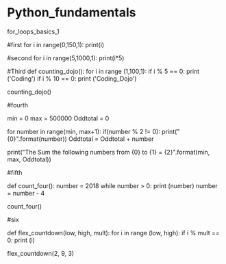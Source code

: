 # Python_fundamentals
for_loops_basics_1

#first
for i in range(0,150,1):
    print(i)

#second
for i in range(5,1000,1):
    print(i*5)


#Third
def counting_dojo():
    for i in range (1,100,1):
        if i % 5 == 0:
            print ('Coding')
        if i % 10 == 0:
            print ('Coding_Dojo')

counting_dojo()

#fourth

min = 0
max = 500000
Oddtotal = 0

for number in range(min, max+1):
    if(number % 2 != 0):
        print("{0}".format(number))
        Oddtotal = Oddtotal + number

print("The Sum the following numbers from {0} to {1} = {2}".format(min, max, Oddtotal))

#fifth

def count_four():
    number = 2018
    while number > 0:
        print (number)
        number = number - 4
        
count_four()


#six

def flex_countdown(low, high, mult):
    for i in range (low, high):
        if i % mult == 0:
            print (i)
            
flex_countdown(2, 9, 3)
